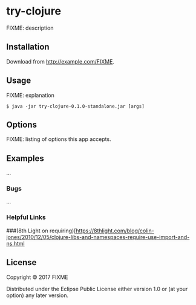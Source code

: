 # try-clojure

FIXME: description

## Installation

Download from http://example.com/FIXME.

## Usage

FIXME: explanation

    $ java -jar try-clojure-0.1.0-standalone.jar [args]

## Options

FIXME: listing of options this app accepts.

## Examples

...

### Bugs

...

### Helpful Links

###(8th Light on requiring)[https://8thlight.com/blog/colin-jones/2010/12/05/clojure-libs-and-namespaces-require-use-import-and-ns.html

## License

Copyright © 2017 FIXME

Distributed under the Eclipse Public License either version 1.0 or (at
your option) any later version.
